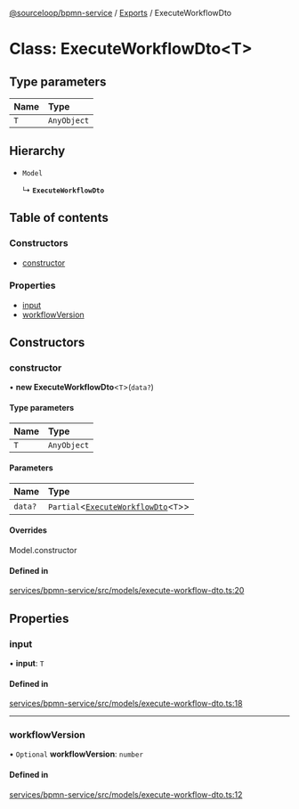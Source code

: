 [@sourceloop/bpmn-service](../README.md) / [Exports](../modules.md) / ExecuteWorkflowDto

# Class: ExecuteWorkflowDto<T\>

## Type parameters

| Name | Type |
| :------ | :------ |
| `T` | `AnyObject` |

## Hierarchy

- `Model`

  ↳ **`ExecuteWorkflowDto`**

## Table of contents

### Constructors

- [constructor](ExecuteWorkflowDto.md#constructor)

### Properties

- [input](ExecuteWorkflowDto.md#input)
- [workflowVersion](ExecuteWorkflowDto.md#workflowversion)

## Constructors

### constructor

• **new ExecuteWorkflowDto**<`T`\>(`data?`)

#### Type parameters

| Name | Type |
| :------ | :------ |
| `T` | `AnyObject` |

#### Parameters

| Name | Type |
| :------ | :------ |
| `data?` | `Partial`<[`ExecuteWorkflowDto`](ExecuteWorkflowDto.md)<`T`\>\> |

#### Overrides

Model.constructor

#### Defined in

[services/bpmn-service/src/models/execute-workflow-dto.ts:20](https://github.com/sourcefuse/loopback4-microservice-catalog/blob/089fc2dc0/services/bpmn-service/src/models/execute-workflow-dto.ts#L20)

## Properties

### input

• **input**: `T`

#### Defined in

[services/bpmn-service/src/models/execute-workflow-dto.ts:18](https://github.com/sourcefuse/loopback4-microservice-catalog/blob/089fc2dc0/services/bpmn-service/src/models/execute-workflow-dto.ts#L18)

___

### workflowVersion

• `Optional` **workflowVersion**: `number`

#### Defined in

[services/bpmn-service/src/models/execute-workflow-dto.ts:12](https://github.com/sourcefuse/loopback4-microservice-catalog/blob/089fc2dc0/services/bpmn-service/src/models/execute-workflow-dto.ts#L12)
